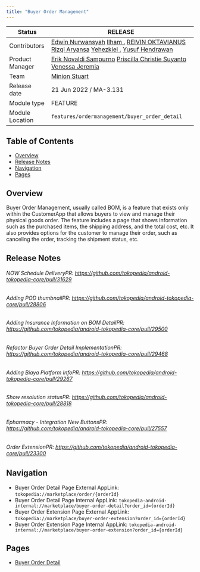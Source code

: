 ```yaml
---
title: "Buyer Order Management"
---
```



| **Status** | <!--start status:GREEN-->RELEASE<!--end status-->  |
| --- | --- |
| Contributors | [Edwin Nurwansyah](https://tokopedia.atlassian.net/wiki/people/622e71a875f257006a98bab9?ref=confluence) [Ilham .](https://tokopedia.atlassian.net/wiki/people/5de4d2148743750d00b7cc12?ref=confluence) [REIVIN OKTAVIANUS](https://tokopedia.atlassian.net/wiki/people/5dae89dab86cd40c2da5ad2f?ref=confluence) [Rizqi Aryansa](https://tokopedia.atlassian.net/wiki/people/5e25ee87006fae0ca232e1ac?ref=confluence) [Yehezkiel .](https://tokopedia.atlassian.net/wiki/people/5c94aa7a7792242c8613ad14?ref=confluence) [Yusuf Hendrawan](https://tokopedia.atlassian.net/wiki/people/5df336f3f4ab290ecfc64169?ref=confluence)  |
| Product Manager | [Erik Novaldi Sampurno](https://tokopedia.atlassian.net/wiki/people/622e70525b6d710070a01bed?ref=confluence) [Priscilla Christie Suyanto](https://tokopedia.atlassian.net/wiki/people/60865011248ef6007359be97?ref=confluence) [Venessa Jeremia](https://tokopedia.atlassian.net/wiki/people/5ce4e9c983de300fe5d546d7?ref=confluence)  |
| Team | [Minion Stuart](https://tokopedia.atlassian.net/people/team/eeba862a-bd9d-472c-b901-415b15b1a37e?ref=directory&src=peopleMenu) |
| Release date | 21 Jun 2022 / <!--start status:GREY-->MA-3.131<!--end status-->  |
| Module type |  <!--start status:YELLOW-->FEATURE<!--end status--> |
| Module Location | `features/ordermanagement/buyer_order_detail` |

## Table of Contents

- [Overview](https://tokopedia.atlassian.net/wiki/spaces/PA/pages/2138637696/Buyer+Order+Management#%5BhardBreak%5DOverview)
- [Release Notes](https://tokopedia.atlassian.net/wiki/spaces/PA/pages/2138637696/Buyer+Order+Management#Release-Notes)
- [Navigation](https://tokopedia.atlassian.net/wiki/spaces/PA/pages/2138637696/Buyer+Order+Management#Navigation)
- [Pages](https://tokopedia.atlassian.net/wiki/spaces/PA/pages/2138637696/Buyer+Order+Management#Pages)

## Overview

Buyer Order Management, usually called BOM, is a feature that exists only within the CustomerApp that allows buyers to view and manage their physical goods order. The feature includes a page that shows information such as the purchased items, the shipping address, and the total cost, etc. It also provides options for the customer to manage their order, such as canceling the order, tracking the shipment status, etc.

## Release Notes

<!--start expand:10 February 2023 (MA-3.209)-->
###### NOW Schedule DeliveryPR: <https://github.com/tokopedia/android-tokopedia-core/pull/31629>
<!--end expand-->

<!--start expand:8 November 2022 (MA-3.200)-->
###### Adding POD thumbnailPR: <https://github.com/tokopedia/android-tokopedia-core/pull/28806>

###### Adding Insurance Information on BOM DetailPR: <https://github.com/tokopedia/android-tokopedia-core/pull/29500>

###### Refactor Buyer Order Detail ImplementationPR: <https://github.com/tokopedia/android-tokopedia-core/pull/29468>
<!--end expand-->

<!--start expand:4 October 2022 MA-3.195-->
###### Adding Biaya Platform InfoPR: <https://github.com/tokopedia/android-tokopedia-core/pull/29267>

###### Show resolution statusPR: <https://github.com/tokopedia/android-tokopedia-core/pull/28818>
<!--end expand-->

<!--start expand:17 September 2022 (MA-3.191)-->
###### Epharmacy - Integration New ButtonsPR: <https://github.com/tokopedia/android-tokopedia-core/pull/27557>
<!--end expand-->

<!--start expand:MA-3.155-->
###### Order ExtensionPR: <https://github.com/tokopedia/android-tokopedia-core/pull/23300>
<!--end expand-->

## **Navigation**

- Buyer Order Detail Page External AppLink: `tokopedia://marketplace/order/{orderId}`
- Buyer Order Detail Page Internal AppLink: `tokopedia-android-internal://marketplace/buyer-order-detail?order_id={orderId}`
- Buyer Order Extension Page External AppLink: `tokopedia://marketplace/buyer-order-extension?order_id={orderId}`
- Buyer Order Extension Page Internal AppLink: `tokopedia-android-internal://marketplace/buyer-order-extension?order_id={orderId}`

## **Pages**

- [Buyer Order Detail](/wiki/spaces/PA/pages/2151845406/Buyer+Order+Detail)
